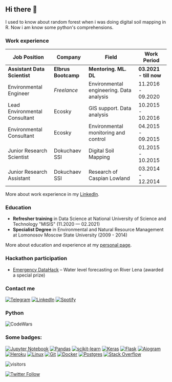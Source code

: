 ## Hi there 👋

I used to know about random forest when i was doing digital soil mapping in R. Now i am know some python's comprehensions.

### Work experience 
| Job Position                 | Company              | Field                                     | Work Period            |
| -----------------------------| ---------------------| ------------------------------------------| -----------------------|
| **Assistant Data Scientist** | **Elbrus Bootcamp**  | **Mentoring. ML. DL**                     | **03.2021 - till now** |
| Environmental Engineer       | *Freelance*          | Environmental engineering. Data analysis  | 11.2016 - 09.2020      |
| Lead Environmental Consultant| Ecosky               | GIS support. Data analysis                | 10.2015 - 10.2016      |
| Environmental Consultant     | Ecosky               | Environmental monitoring and control      | 04.2015 - 09.2015      |
| Junior Research Scientist    | Dokuchaev SSI        | Digital Soil Mapping                      | 01.2015 - 10.2015      |
| Junior Research Assistant    | Dokuchaev SSI        | Research of Caspian Lowland               | 03.2014 - 12.2014      |

More about work experience in my [LinkedIn](https://www.linkedin.com/in/ulyumdzhi/).<br>

### Education 
- **Refresher training** in Data Science at National University of Science and Technology "MISIS" (11.2020 — 02.2021)
- **Specialist Degree** in Environmental and Natural Resource Management at Lomonosov Moscow State University (2009 - 2014)

More about education and experience at my [personal page](https://ulyumdzhi.tilda.ws).<br>

### Hackathon participation 
- [Emergency DataHack](https://github.com/ulyumdzhi/Emergency) – Water level forecasting on River Lena (awarded a special prize)


### Contact me 
[![Telegram](https://img.shields.io/badge/Telegram-2CA5E0?style=for-the-badge&logo=telegram&logoColor=white)](https://t.me/ulyumdzhi)
[![LinkedIn](https://img.shields.io/badge/linkedin-%230077B5.svg?style=for-the-badge&logo=linkedin&logoColor=white)](https://www.linkedin.com/in/ulyumdzhi/)
[![Spotify](https://img.shields.io/badge/Spotify-1ED760?style=for-the-badge&logo=spotify&logoColor=white)](https://open.spotify.com/user/313duunkq425fjbsphrmcja2cmyy?si=95f344d9ac76485e)

### Python 
![CodeWars](https://www.codewars.com/users/ulyumdzhi/badges/large)

### Some badges:
[![Jupyter Notebook](https://img.shields.io/badge/jupyter-%23FA0F00.svg?style=for-the-badge&logo=jupyter&logoColor=white)](https://jupyter.org)
[![Pandas](https://img.shields.io/badge/pandas-%23150458.svg?style=for-the-badge&logo=pandas&logoColor=white)](https://pandas.pydata.org)
[![scikit-learn](https://img.shields.io/badge/scikit--learn-%23F7931E.svg?style=for-the-badge&logo=scikit-learn&logoColor=white)](https://scikit-learn.org/)
[![Keras](https://img.shields.io/badge/Keras-%23D00000.svg?style=for-the-badge&logo=Keras&logoColor=white)](https://keras.io)
[![Flask](https://img.shields.io/badge/flask-%23000.svg?style=for-the-badge&logo=flask&logoColor=white)](https://flask.palletsprojects.com/en/2.0.x/)
[![Aiogram](https://img.shields.io/badge/Aiogram-2CA5E0?style=for-the-badge&logo=telegram&logoColor=white)](https://docs.aiogram.dev/)
[![Heroku](https://img.shields.io/badge/heroku-%23430098.svg?style=for-the-badge&logo=heroku&logoColor=white)](https://www.heroku.com)
[![Linux](https://img.shields.io/badge/Linux-FCC624?style=for-the-badge&logo=linux&logoColor=black)](https://www.kernel.org)
[![Git](https://img.shields.io/badge/git-%23F05033.svg?style=for-the-badge&logo=git&logoColor=white)](https://git-scm.com)
[![Docker](https://img.shields.io/badge/docker-%230db7ed.svg?style=for-the-badge&logo=docker&logoColor=white)](https://www.docker.com)
[![Postgres](https://img.shields.io/badge/postgres-%23316192.svg?style=for-the-badge&logo=postgresql&logoColor=white)](https://www.postgresql.org)
[![Stack Overflow](https://img.shields.io/badge/-Stackoverflow-FE7A16?style=for-the-badge&logo=stack-overflow&logoColor=white)](https://stackoverflow.com)


![visitors](https://visitor-badge.glitch.me/badge?page_id=ulyumdzhi.ulyumdzhi)

[![Twitter Follow](https://img.shields.io/twitter/follow/uliumdzhi)](https://twitter.com/uliumdzhi)
